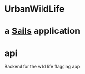 # UrbanWildLife

a [Sails](http://sailsjs.org) application
=======
# api
Backend for the wild life flagging app
